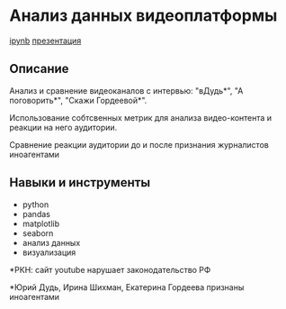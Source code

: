 # Анализ данных видеоплатформы
[ipynb](https://github.com/Malakhova-Natalya/Personal_project/blob/main/interview_project/interview_project.ipynb "ipynb") [презентация](https://github.com/Malakhova-Natalya/Personal_project/blob/main/interview_project/Презентация%20-%20interview_project.pdf "презентация")

## Описание	
Анализ и сравнение видеоканалов с интервью: "вДудь*", "А поговорить*", "Скажи Гордеевой*". 

Использование собтсвенных метрик для анализа видео-контента и реакции на него аудитории. 

Сравнение реакции аудитории до и после признания журналистов иноагентами

## Навыки и инструменты
- python 
- pandas 
- matplotlib
- seaborn
- анализ данных
- визуализация

*РКН: сайт youtube нарушает законодательство РФ

*Юрий Дудь, Ирина Шихман, Екатерина Гордеева признаны иноагентами
